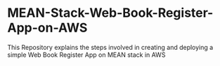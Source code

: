 # MEAN-Stack-Web-Book-Register-App-on-AWS
This Repository explains the steps involved in creating and deploying a simple Web Book Register App on MEAN stack in AWS


